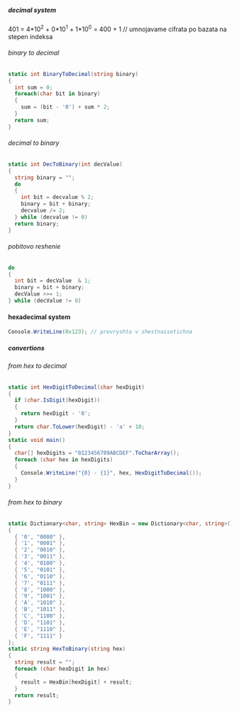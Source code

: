 ##### decimal system
401 = 4\*10<sup>2</sup> + 0\*10<sup>1</sup> + 1\*10<sup>0</sup> = 400 + 1 // umnojavame cifrata po bazata na stepen indeksa
###### binary to decimal
```C#
static int BinaryToDecimal(string binary)
{
  int sum = 0;
  foreach(char bit in binary)
  {
    sum = (bit - '0') + sum * 2;
  }
  return sum;
}
```
###### decimal to binary
```C#
static int DecToBinary(int decValue)
{
  string binary = "";
  do
  {
    int bit = decvalue % 2;
    binary = bit + binary;
    decvalue /= 2;
  } while (decvalue != 0)
  return binary;
}
```
###### pobitovo reshenie
```C#
do
{
  int bit = decValue  & 1;
  binary = bit + binary;
  decValue >>= 1;
} while (decValue != 0)
```
#### hexadecimal system
```C#
Console.WriteLine(0x123); // prevryshta v shestnaisetichna
```
##### convertions
###### from hex to decimal
```C#
static int HexDigitToDecimal(char hexDigit)
{
  if (char.IsDigit(hexDigit))
  {
    return hexDigit - '0';
  }
  return char.ToLower(hexDigit) - 'a' + 10;
}
static void main()
{
  char[] hexDigits = "0123456789ABCDEF".ToCharArray();
  foreach (char hex in hexDigits)
  {
    Console.WriteLine("{0} - {1}", hex, HexDigitToDecimal());
  }
}
```
###### from hex to binary
```C#
static Dictionary<char, string> HexBin = new Dictionary<char, string>() 
{
  { '0', "0000" },
  { '1', "0001" },
  { '2', "0010" },
  { '3', "0011" },
  { '4', "0100" },
  { '5', "0101" },
  { '6', "0110" },
  { '7', "0111" },
  { '8', "1000" },
  { '9', "1001" },
  { 'A', "1010" },
  { 'B', "1011" },
  { 'C', "1100" },
  { 'D', "1101" },
  { 'E', "1110" },
  { 'F', "1111" }
};
static string HexToBinary(string hex)
{
  string result = "";
  foreach (char hexDigit in hex)
  {
    result = HexBin[hexDigit] + result;
  }
  return result;
}
```
